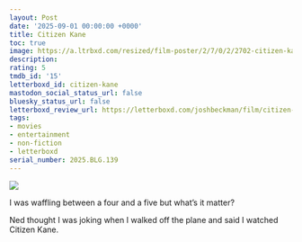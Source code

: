 ```yaml
---
layout: Post
date: '2025-09-01 00:00:00 +0000'
title: Citizen Kane
toc: true
image: https://a.ltrbxd.com/resized/film-poster/2/7/0/2/2702-citizen-kane-0-600-0-900-crop.jpg?v=56bbc53dfd
description:
rating: 5
tmdb_id: '15'
letterboxd_id: citizen-kane
mastodon_social_status_url: false
bluesky_status_url: false
letterboxd_review_url: https://letterboxd.com/joshbeckman/film/citizen-kane/
tags:
- movies
- entertainment
- non-fiction
- letterboxd
serial_number: 2025.BLG.139
---
```

 <p><img src="https://a.ltrbxd.com/resized/film-poster/2/7/0/2/2702-citizen-kane-0-600-0-900-crop.jpg?v=56bbc53dfd"/></p> <p>I was waffling between a four and a five but what’s it matter?</p><p>Ned thought I was joking when I walked off the plane and said I watched Citizen Kane.</p> 

